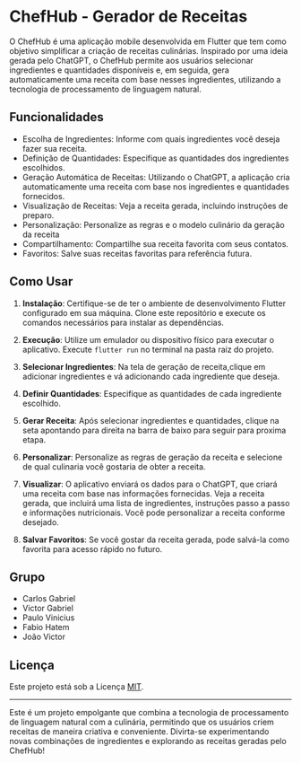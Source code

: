 # ChefHub - Gerador de Receitas

O ChefHub é uma aplicação mobile desenvolvida em Flutter que tem como objetivo simplificar a criação de receitas culinárias. Inspirado por uma ideia gerada pelo ChatGPT, o ChefHub permite aos usuários selecionar ingredientes e quantidades disponíveis e, em seguida, gera automaticamente uma receita com base nesses ingredientes, utilizando a tecnologia de processamento de linguagem natural.

## Funcionalidades

- Escolha de Ingredientes: Informe com quais ingredientes você deseja fazer sua receita.
- Definição de Quantidades: Especifique as quantidades dos ingredientes escolhidos.
- Geração Automática de Receitas: Utilizando o ChatGPT, a aplicação cria automaticamente uma receita com base nos ingredientes e quantidades fornecidos.
- Visualização de Receitas: Veja a receita gerada, incluindo instruções de preparo.
- Personalização: Personalize as regras e o modelo culinário da geração da receita
- Compartilhamento: Compartilhe sua receita favorita com seus contatos.
- Favoritos: Salve suas receitas favoritas para referência futura.

## Como Usar

1. **Instalação**:
   Certifique-se de ter o ambiente de desenvolvimento Flutter configurado em sua máquina. Clone este repositório e execute os comandos necessários para instalar as dependências.

2. **Execução**:
   Utilize um emulador ou dispositivo físico para executar o aplicativo. Execute `flutter run` no terminal na pasta raiz do projeto.

3. **Selecionar Ingredientes**:
   Na tela de geração de receita,clique em adicionar ingredientes e vá adicionando cada ingrediente que deseja.

4. **Definir Quantidades**:
   Especifique as quantidades de cada ingrediente escolhido.

5. **Gerar Receita**:
   Após selecionar ingredientes e quantidades, clique na seta apontando para direita na barra de baixo para seguir para proxima etapa. 

6. **Personalizar**:
  Personalize as regras de geração da receita e selecione de qual culinaria você gostaria de obter a receita.

8.  **Visualizar**:
   O aplicativo enviará os dados para o ChatGPT, que criará uma receita com base nas informações fornecidas. Veja a receita gerada, que incluirá uma lista de ingredientes, instruções passo a passo e informações nutricionais. Você pode personalizar a receita conforme desejado.

9. **Salvar Favoritos**:
   Se você gostar da receita gerada, pode salvá-la como favorita para acesso rápido no futuro.

## Grupo

- Carlos Gabriel
- Victor Gabriel
- Paulo Vinicius
- Fabio Hatem
- João Victor

## Licença

Este projeto está sob a Licença [MIT](https://github.com/carlosgabriel311/ChefHub_MOBILE/blob/main/LICENSE).

---

Este é um projeto empolgante que combina a tecnologia de processamento de linguagem natural com a culinária, permitindo que os usuários criem receitas de maneira criativa e conveniente. Divirta-se experimentando novas combinações de ingredientes e explorando as receitas geradas pelo ChefHub!
